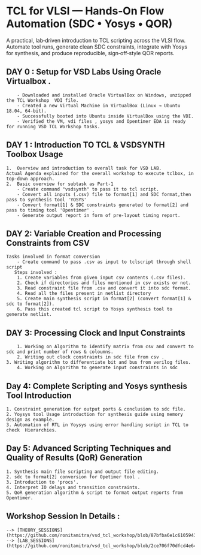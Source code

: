 # TCL for VLSI — Hands‑On Flow Automation (SDC • Yosys • QOR)
A practical, lab‑driven introduction to TCL scripting across the VLSI flow. Automate tool runs, generate clean SDC constraints, integrate with Yosys for synthesis, and produce reproducible, sign‑off‑style QOR reports. 

## DAY 0 : Setup for VSD Labs Using Oracle Virtualbox .
        - Downloaded and installed Oracle VirtualBox on Windows, unzipped the TCL Workshop  VDI file.
        - Created a new Virtual Machine in VirtualBox (Linux → Ubuntu 18.04, 64-bit). 
        - Successfully booted into Ubuntu inside VirtualBox using the VDI.
        - Verified the VM, vdi files , yosys and Opentimer EDA is ready for running VSD TCL Workshop tasks.

## DAY 1 : Introduction TO TCL & VSDSYNTH Toolbox Usage 
    1.  Overview and introduction to overall task for VSD LAB.
	Actual Agenda explained for the overall workshop to execute tclbox, in top-down approach.
    2.  Basic overview for subtask as Part-1
        - Create command "vsdsynth" to pass it to tcl script. 
        - Convert all inputs (.csv) file to format[1] and SDC format,then pass to synthesis tool 'YOSYS'
        - Convert format[1] & SDC constraints generated to format[2] and pass to timing tool 'Opentimer' .
        - Generate output report in form of pre-layout timing report. 

## DAY 2: Variable Creation and Processing Constraints from CSV
   	Tasks involved in format conversion 
        - Create command to pass .csv as input to tclscript through shell script
	   Steps involved : 
        1. Create variables from given input csv contents (.csv files).
        2. Check if directories and files mentioned in csv exists or not.
        3. Read constraint file from .csv and convert it into sdc format. 
        4. Read all the files present in netlist directory 
        5. Create main synthesis script in format[2] (convert format[1] & sdc to format[2]). 
        6. Pass this created tcl script to Yosys synthesis tool to generate netlist. 

## DAY 3: Processing Clock and Input Constraints 
        1. Working on Algorithm to identify matrix from csv and convert to sdc and print number of rows & coloumns.
        2. Writing out clock constraints in sdc file from csv .
	3. Writing algorithm to differentiate bit and bus from verilog files.
        4. Working on Algorithm to generate input constraints in sdc  

## Day 4: Complete Scripting and Yosys synthesis Tool Introduction 
	1. Constraint generation for output ports & conclusion to sdc file.
	2. Yoysys tool Usage introduction for synthesis guide using memory design as example.
	3. Automation of RTL in Yoysys using error handling script in TCL to check  Hierarchies.

## Day 5: Advanced Scripting Techniques and Quality of Results (QoR) Generation 
	1. Synthesis main file scripting and output file editing.
	2. sdc to format[2] conversion for Opetimer tool .
	3. Introduction to 'procs'.
	4. Interpret IO delays and transition constraints.
	5. QoR generation algorithm & script to format output reports from Opentimer. 

## Workshop Session In Details : 
	--> [THEORY_SESSIONS](https://github.com/ronitamitra/vsd_tcl_workshop/blob/87bfba6e1c61059433f0f453992340029d00e6ae/THEORY_SESSIONS.md)
	--> [LAB_SESSIONS](https://github.com/ronitamitra/vsd_tcl_workshop/blob/2ce706f70dfcd4e647f2f2455f5ad06cfd6c02ce/LAB_SESSIONS.md)     
